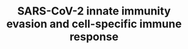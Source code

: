 ---
annotations:
- id: PW:0000013
  parent: disease pathway
  type: Pathway Ontology
  value: disease pathway
- id: DOID:2945
  parent: disease by infectious agent
  type: Disease Ontology
  value: severe acute respiratory syndrome
- id: DOID:0080600
  parent: disease by infectious agent
  type: Disease Ontology
  value: COVID-19
- id: PW:0000023
  parent: regulatory pathway
  type: Pathway Ontology
  value: immune response pathway
authors:
- AlinRus
- Egonw
- Nuraytalih
- Mkutmon
- MaintBot
- Fehrhart
- Eweitz
- NhungP
- Larsgw
citedin:
- link: PMC9130749
  title: 'The Biological Interaction of SARS-CoV-2 Infection and Osteoporosis: A Preliminary
    Study (2022)'
- link: PMC8821526
  title: Identification of Robust Protein Associations With COVID-19 Disease Based
    on Five Clinical Studies (2022)
- link: PMC9646470
  title: Clinical improvement of DM1 patients reflected by reversal of disease-induced
    gene expression in blood (2022)
- link: 10.1038/s41467-024-44986-w
  title: Longitudinal plasma proteomics reveals biomarkers of alveolar-capillary barrier
    disruption in critically ill COVID-19 patients (2024)
- link: 10.1155/2022/3515001
  title: Combination of Enrichment Using Gene Ontology and Transcriptomic Analysis
    Revealed Contribution of Interferon Signaling to Severity of COVID-19 (2022)
- link: 10.3390/ijms25115731
  title: Longitudinal Neuropathological Consequences of Extracranial Radiation Therapy
    in Mice (2024)
- link: 10.1016/j.bbrep.2023.101602
  title: Statistical and network analyses reveal mechanisms for the enhancement of
    macrophage immunity by manganese in Mycobacterium tuberculosis infection (2024)
communities:
- COVID19
description: SARS-CoV-2 Innate immunity evasion mechanisms and cell-specific immune
  responses; Metabolic overview over ATII cells infection
last-edited: 2024-07-22
ndex: 037a670d-8b75-11eb-9e72-0ac135e8bacf
organisms:
- Homo sapiens
redirect_from:
- /index.php/Pathway:WP5039
- /instance/WP5039
- /instance/WP5039_r134359
revision: r134359
schema-jsonld:
- '@context': https://schema.org/
  '@id': https://wikipathways.github.io/pathways/WP5039.html
  '@type': Dataset
  creator:
    '@type': Organization
    name: WikiPathways
  description: SARS-CoV-2 Innate immunity evasion mechanisms and cell-specific immune
    responses; Metabolic overview over ATII cells infection
  keywords:
  - ACE2
  - AP-1
  - BSG
  - CASP8
  - CCL2
  - CCL3
  - CCL4
  - CCL5
  - CD16
  - CSF2
  - CXCL1
  - CXCL10
  - CXCL11
  - CXCL12
  - CXCL13
  - CXCL17
  - CXCL2
  - CXCL3
  - CXCL4
  - CXCL5
  - CXCL6
  - CXCL7
  - CXCL8
  - CXCL9
  - CXCR2
  - DDX58
  - FADD
  - HAVCR2
  - HDAC2
  - IFIT2
  - IFITM1
  - IFN-I
  - IFN-III
  - IFNAR1
  - IFNAR2
  - IFNB1
  - IL-10
  - IL-6
  - IL-6R
  - IRF3
  - IRF7
  - Interferon gamma-1b
  - JAK1
  - KIR
  - LAG3
  - LARP1
  - LGP2
  - M
  - MAVS
  - MDA5
  - MX1
  - N
  - NFKB
  - NKG2A
  - NUP98
  - P300
  - P53
  - RAE1
  - RIPK1
  - S1
  - SMAD3
  - STAT1
  - STAT2
  - TANK
  - TBK1
  - TFAP2A
  - TGFB1
  - TLR7
  - TNF
  - TRADD
  - TRAF2
  - TRAF3
  - TRAF5
  - TRAF6
  - TRIM25
  - nsp10
  - nsp12
  - nsp13
  - nsp15
  - nsp4
  - nsp5
  - orf3a
  - orf3b
  - orf6
  - orf9b
  license: CC0
  name: SARS-CoV-2 innate immunity evasion and cell-specific immune response
seo: CreativeWork
title: SARS-CoV-2 innate immunity evasion and cell-specific immune response
wpid: WP5039
---